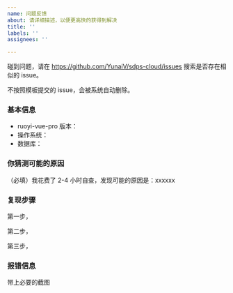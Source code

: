 ```yaml
---
name: 问题反馈
about: 请详细描述，以便更高快的获得到解决
title: ''
labels: ''
assignees: ''

---
```


碰到问题，请在 <https://github.com/YunaiV/sdps-cloud/issues> 搜索是否存在相似的 issue。

不按照模板提交的 issue，会被系统自动删除。

### 基本信息

- ruoyi-vue-pro 版本：
- 操作系统：
- 数据库：

### 你猜测可能的原因

（必填）我花费了 2-4 小时自查，发现可能的原因是：xxxxxx

### 复现步骤

第一步，

第二步，

第三步，

### 报错信息

带上必要的截图

